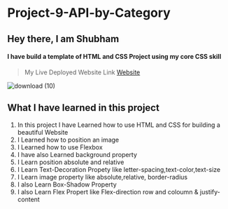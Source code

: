 # Project-9-API-by-Category

## Hey there, I am Shubham

#### I have build a template of HTML and CSS Project using my core CSS skill

> My Live Deployed Website Link [Website](https://gleeful-belekoy-1e7d82.netlify.app)  


![download (10)](https://user-images.githubusercontent.com/101961231/182020159-3145f1f4-0b34-4dc2-af0e-6d7ce88eb2dd.png)



 ## What I have learned in this project

1. In this project I have Learned how to use HTML and CSS for building a beautiful Website  
2. I Learned how to position an image   
3. I Learned how to use Flexbox  
4. I have also Learned background property  
5. I Learn position absolute and relative  
6. I Learn Text-Decoration Propety like letter-spacing,text-color,text-size  
7. I Learn image property like absolute,relative, border-radius  
8. I also Learn Box-Shadow Property  
9. I also Learn Flex Propert like Flex-direction row and coloumn & justify-content